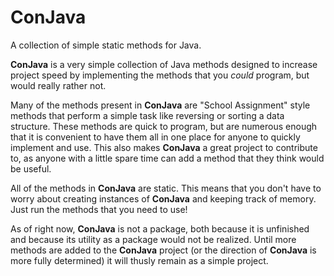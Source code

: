 # ConJava
A collection of simple static methods for Java. 

**ConJava** is a very simple collection of Java methods designed to increase project speed by implementing the methods that you _could_ program, but would really rather not. 

Many of the methods present in **ConJava** are "School Assignment" style methods that perform a simple task like reversing or sorting a data structure. These methods are quick to program, but are numerous enough that it is convenient to have them all in one place for anyone to quickly implement and use. This also makes **ConJava** a great project to contribute to, as anyone with a little spare time can add a method that they think would be useful. 

All of the methods in **ConJava** are static. This means that you don't have to worry about creating instances of **ConJava** and keeping track of memory. Just run the methods that you need to use! 

As of right now, **ConJava** is not a package, both because it is unfinished and because its utility as a package would not be realized. Until more methods are added to the **ConJava** project (or the direction of **ConJava** is more fully determined) it will thusly remain as a simple project. 
